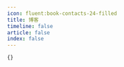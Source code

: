 ```yaml
---
icon: fluent:book-contacts-24-filled
title: 博客
timeline: false
article: false
index: false
---
```


```component Catalog
{}
```
